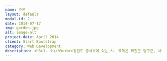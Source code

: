 ```yaml
---
name: 춘천
layout: default
modal-id: 2
date: 2014-07-17
img: garden.jpg
alt: image-alt
project-date: April 2014
client: Start Bootstrap
category: Web Development
description: <h3>1. 소</h3><br>강원도 중서부에 있는 시. 북쪽은 화천군·양구군, 서쪽은 경기도 가평군, 남쪽은 홍천군, 동쪽은 인제군과 접한다. 시를 상징하는 꽃은 개나리, 나무는 은행나무, 새는 산까치, 동물은 호랑이이다.동단부와는 해발고도 1,000m 이상의 태백산맥 지맥들이 북동∼남서 방향으로 뻗어 있고, 그 지역 사이에 춘천분지가 있다. 분지 안쪽으로 해발고도 약 300m까지는 급사면을 이루나 그 이하에서는 구릉성 산지와 산록완사면이 넓게 발달되어 있다.<br>하천은 분지를 중심으로 북동쪽에서 소양강, 북서쪽에서 북한강이 흘러 분지 안에서 합류하여 남서류하다가 홍천군과의 경계선을 따라 서류하는 홍천강과 합류한다. 시내에는 소양호·춘천호·의암호가 있어 하류의 홍수조절과 발전 및 관광지·내류수로 등 중요한 몫을 한다. 소양강과 북한강 사이에 우두(牛頭) 평야와 샘밭(泉田) 등 기름진 충적지가 펼쳐져 있다.<br>내륙지방에 위치하므로 기온의 교차가 심한 대륙성 기후이나 지형의 영향으로 강수량은 비교적 많은 편이며, 호수로 둘러싸여 있어 안개 끼는 날이 많은 것이 특색이다. 1월 평균기온 －4.5℃, 8월 평균기온 24.3℃, 연평균기온 10.9℃이고, 최고기온 39.5℃, 최저기온 －31℃의 기록이 있으며, 연평균 강수량은 1,266.8mm(평년값 기준)이다.<br><br><br><h3>2. 위치</h3><br><P align><img src="춘천.png"></P><br>강원도 중서부에 위치하고 있다.<br><br><h3>3. 여행지</h3><br><img src="남이섬.png"><br><h4>" 남이섬 "</h4><br>강원도 춘천시 남산면에 있는 섬이다. 북한강에 떠 있는 반달 모양의 남이섬은 원래 섬이 아니었으나, 청평댐이 세워지면서 주위가 물에 잠겨 섬이 되었다. 남이섬 선착장에서 곧게 뻗은 길을 따라 섬으로 들어가 보면 이 섬의 이름이 유래된 남이장군의 묘소가 있다. 남이장군은 17세에 무과에 급제하고 조선조 세조 13년에 이시애의 난을 평정하여 공신이 되었으며, 27세에 병조판서가 되었으나 세조가 죽고 예종이 등극한 후 역적으로 몰려 28세의 젊은 나이에 요절하였다. "남아 이십에 나라를 평정하지 못하면 훗날에 누가 대장부라 하리오."라는 것이 남이장군이 남긴 시이다.<br>『강원도 땅이름』에 "경기도 가평군과 춘천시와의 경계를 이루고 있는 북한강 안에 있는 둘레 6㎞, 넓이 13만 7천평의 섬으로 동쪽으로 새덕산, 서쪽으로 불기산, 앞쪽으로는 굽이 도는 북한강 줄기가 어우러진 그림같이 아름다운 섬이다. 옛 지도에는 남도라 적혀 있는데 언제부터 남이섬이라 불렀는지는 문헌상에 나타나 있지 않고, 조선조 세조 때 이시애의 난을 평정한 남이 장군의 묘가 있다 하여 남이섬이라고 불린다."고 전하고 있다.<br><br><br><br><P align><img src="산토리니.png"></P><br><h4>" 산토리니 "</h4><br>강원도 춘천시 동면 장학리 144-16에 위치해 있는 산토리니는 실내 친환경 채소농장으로, 인삿말에 보면 "단지 음식의 맛과 분위기만을 중요시하기보다는 현대인들의 지친 마음에 향응하는 새로운 음식 문화를 이끌고자 합니다"라고 적혀있다. 이 곳은 카페와 레스토랑으로 구성되어 있으며, 프로포즈나 야외 결혼식, 돌단치다까지 할 수 있도록 되어 있다. 한국에서 볼 수 없는 이국적인 모습을 한껏 누리면서 좋은 추억을 쌓을 수 있는 멋진 곳이.<br><br><br><br><img src="제이드가든.png"><br><h4>" 제이드 가든 "</h4><br>강원도 춘천시 남산면에 있는 수목원으로, 2011년 4월에 개관하였으며, 총 163,528미터 부지에 조성되었다.<br> 단풍나무류, 붓꽃류, 만병초류, 블루베리류 등 총 2,662종류의 식물을 보유하고 있다. 식물원은 정원이 각각 24개의 테마로 구성되어 있는데, 영국식 정원, 키친 가든, 은행나무 미로원 등을 비롯하여, 유럽풍의 정원, 경치를 중심으로 한 정원, 전망을 볼 수 있는 정원 등의 3개의 주제에 따라 분류되어 있다.<br> 각각의 코스마다 단풍나무길, 숲속바람길 등과 같은 산책로로 구성되어있다. 강원도 춘천시 남산면 햇골길 80(서천길)에 있다.<br><br><br><br><img src="소양강댐.png"><br><h4>" 소양강댐 "</h4><br>강원도 춘천시 동면 월곡리와 신북면 천전리 사이의 북한강 지류인 소양강의 댐으로, 댐의 높이는 123m, 제방 길이는 530m, 총 저수량은 29억톤으로 진흙과 돌로써 만들어진 사력 다목적 댐이다. 유연면적은 2,703km이며 만수위 때의 수면먼적은 64.3km이다. <br>1967년 4월에 착공하여 1973년 10월에 완공하였는데 1950년경부터 다목적댐 건설사업을 계획하였으며, 1960년 3월 타당성을 건의하였다. 총공사비는 318억 7,000만원이 소요되었으며, 수몰지역은 춘천시·양구군·인제군의 3개 시·군, 6개 면, 38개 리로 4,600세대가 이주하였으며, 약 2,700ha의 논밭이 수몰되었다.<br>연간 관개·생활·공업용수는 12억t을 공급하고, 관개면적은 7,500ha, 홍수 조절량은 5억톤, 시설 발전용량은 20만㎾, 연발전량은 353Ghw이다. 댐에 의하여 형성된 소양호는 댐에서 상류로 43.2㎞ 지점의 양구·인제까지 항행할 수 있는데, 유람선에 의한 소요시간은 1시간 20분이다.<br>호반 주변의 경관이 아름다워 국민정서의 함양과 국민 관광지 및 휴양지로 제공되고 있으며, 내수면 어업개발 등으로 지역경제 발전에 기여하고 있다.<br><br><br><br><br><h3>4. 먹거리</h3><br><br><img src="막국수.png"><br>막국수<br><br><br><img src="총떡.png"><br>총떡<br><br><br><img src="졸볶이.png"><br>졸볶이<br><br><br><img src="춘천닭갈비.png"><br>춘천닭갈비<br>
---
```

